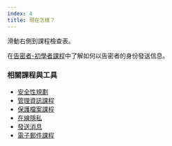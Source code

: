 ```yaml
---
index: 4
title: 現在怎樣？
---
```

滑動右側到課程檢查表。

在[告密者-初學者課程](umbrella://work/whistleblowers/beginner)中了解如何以告密者的身份發送信息。

### 相關課程與工具

* [安全性規劃](umbrella://assess-your-risk/security-planning)
* [管理資訊課程](umbrella://information/managing-information/beginner)
* [保護檔案課程](umbrella://information/protecting-files)
* [在線隱私](umbrella://communications/online-privacy/advanced)
* [發送消息](umbrella://communications/sending-a-message)
* [電子郵件課程](umbrella://communications/email)